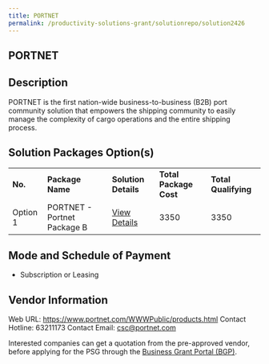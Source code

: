 ```yaml
---
title: PORTNET
permalink: /productivity-solutions-grant/solutionrepo/solution2426
---
```


## PORTNET

## Description

PORTNET is the first nation-wide business-to-business (B2B) port community solution that empowers the shipping community to easily manage the complexity of cargo operations and the entire shipping process.

## Solution Packages Option(s)

<table>
<tr>
<td><b>No.</b></td>
<td><b>Package Name</b></td>
<td><b>Solution Details</b></td>
<td><b>Total Package Cost</b></td>
<td><b>Total Qualifying</b></td>
</tr>
<tr>
<td>Option 1</td>
<td>PORTNET - Portnet Package B</td>
<td><a href='https://www.gobusiness.gov.sg/images/psg/Portnet_20200827_Desensitised_Annex_3_Part_2.pdf'>View Details</a></td>
<td>3350</td>
<td>3350</td>
</tr>
</table>

## Mode and Schedule of Payment

 - Subscription or Leasing

## Vendor Information

 Web URL: https://www.portnet.com/WWWPublic/products.html 
Contact Hotline: 63211173 
Contact Email: csc@portnet.com 


Interested companies can get a quotation from the pre-approved vendor, before applying for the PSG through the <a href='https://www.businessgrants.gov.sg/'>Business Grant Portal (BGP)</a>.
<script src="/jquery/resize-tables.js"></script>
